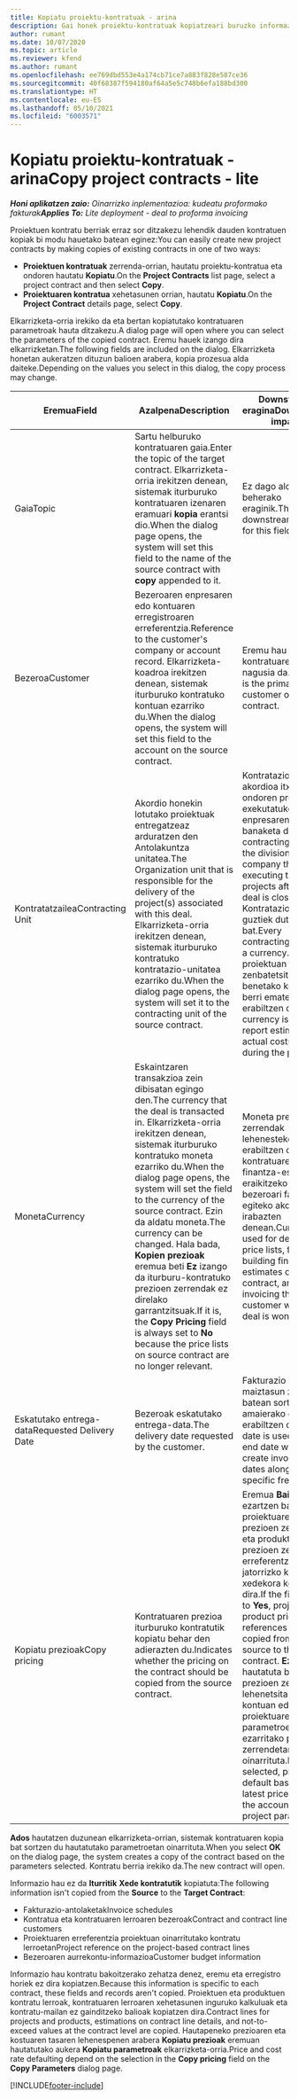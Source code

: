 ```yaml
---
title: Kopiatu proiektu-kontratuak - arina
description: Gai honek proiektu-kontratuak kopiatzeari buruzko informazioa eskaintzen du Project Operations-en.
author: rumant
ms.date: 10/07/2020
ms.topic: article
ms.reviewer: kfend
ms.author: rumant
ms.openlocfilehash: ee769dbd553e4a174cb71ce7a883f828e587ce36
ms.sourcegitcommit: 40f68387f594180af64a5e5c748b6efa188bd300
ms.translationtype: HT
ms.contentlocale: eu-ES
ms.lasthandoff: 05/10/2021
ms.locfileid: "6003571"
---
```

# <a name="copy-project-contracts---lite"></a><span data-ttu-id="546a5-103">Kopiatu proiektu-kontratuak - arina</span><span class="sxs-lookup"><span data-stu-id="546a5-103">Copy project contracts - lite</span></span>

<span data-ttu-id="546a5-104">_**Honi aplikatzen zaio:** Oinarrizko inplementazioa: kudeatu proformako fakturak_</span><span class="sxs-lookup"><span data-stu-id="546a5-104">_**Applies To:** Lite deployment - deal to proforma invoicing_</span></span>

<span data-ttu-id="546a5-105">Proiektuen kontratu berriak erraz sor ditzakezu lehendik dauden kontratuen kopiak bi modu hauetako batean eginez:</span><span class="sxs-lookup"><span data-stu-id="546a5-105">You can easily create new project contracts by making copies of existing contracts in one of two ways:</span></span> 

  - <span data-ttu-id="546a5-106">**Proiektuen kontratuak** zerrenda-orrian, hautatu proiektu-kontratua eta ondoren hautatu **Kopiatu**.</span><span class="sxs-lookup"><span data-stu-id="546a5-106">On the **Project Contracts** list page, select a project contract and then select **Copy**.</span></span>
  - <span data-ttu-id="546a5-107">**Proiektuaren kontratua** xehetasunen orrian, hautatu **Kopiatu**.</span><span class="sxs-lookup"><span data-stu-id="546a5-107">On the **Project Contract** details page, select **Copy**.</span></span>

<span data-ttu-id="546a5-108">Elkarrizketa-orria irekiko da eta bertan kopiatutako kontratuaren parametroak hauta ditzakezu.</span><span class="sxs-lookup"><span data-stu-id="546a5-108">A dialog page will open where you can select the parameters of the copied contract.</span></span> <span data-ttu-id="546a5-109">Eremu hauek izango dira elkarrizketan.</span><span class="sxs-lookup"><span data-stu-id="546a5-109">The following fields are included on the dialog.</span></span> <span data-ttu-id="546a5-110">Elkarrizketa honetan aukeratzen dituzun balioen arabera, kopia prozesua alda daiteke.</span><span class="sxs-lookup"><span data-stu-id="546a5-110">Depending on the values you select in this dialog, the copy process may change.</span></span>

| <span data-ttu-id="546a5-111">**Eremua**</span><span class="sxs-lookup"><span data-stu-id="546a5-111">**Field**</span></span> | <span data-ttu-id="546a5-112">**Azalpena**</span><span class="sxs-lookup"><span data-stu-id="546a5-112">**Description**</span></span> | <span data-ttu-id="546a5-113">**Downstream eragina**</span><span class="sxs-lookup"><span data-stu-id="546a5-113">**Downstream impact**</span></span> |
| --- | --- | --- |
| <span data-ttu-id="546a5-114">Gaia</span><span class="sxs-lookup"><span data-stu-id="546a5-114">Topic</span></span> | <span data-ttu-id="546a5-115">Sartu helburuko kontratuaren gaia.</span><span class="sxs-lookup"><span data-stu-id="546a5-115">Enter the topic of the target contract.</span></span> <span data-ttu-id="546a5-116">Elkarrizketa-orria irekitzen denean, sistemak iturburuko kontratuaren izenaren eramuari **kopia** erantsi dio.</span><span class="sxs-lookup"><span data-stu-id="546a5-116">When the dialog page opens, the system will set this field to the name of the source contract with **copy** appended to it.</span></span> | <span data-ttu-id="546a5-117">Ez dago alor honen beherako eraginik.</span><span class="sxs-lookup"><span data-stu-id="546a5-117">There's no downstream impact for this field.</span></span> |
| <span data-ttu-id="546a5-118">Bezeroa</span><span class="sxs-lookup"><span data-stu-id="546a5-118">Customer</span></span> | <span data-ttu-id="546a5-119">Bezeroaren enpresaren edo kontuaren erregistroaren erreferentzia.</span><span class="sxs-lookup"><span data-stu-id="546a5-119">Reference to the customer's company or account record.</span></span> <span data-ttu-id="546a5-120">Elkarrizketa-koadroa irekitzen denean, sistemak iturburuko kontratuko kontuan ezarriko du.</span><span class="sxs-lookup"><span data-stu-id="546a5-120">When the dialog opens, the system will set this field to the account on the source contract.</span></span> | <span data-ttu-id="546a5-121">Eremu hau kontratuaren bezero nagusia da.</span><span class="sxs-lookup"><span data-stu-id="546a5-121">This field is the primary customer on the contract.</span></span> |
| <span data-ttu-id="546a5-122">Kontratatzailea</span><span class="sxs-lookup"><span data-stu-id="546a5-122">Contracting Unit</span></span> | <span data-ttu-id="546a5-123">Akordio honekin lotutako proiektuak entregatzeaz arduratzen den Antolakuntza unitatea.</span><span class="sxs-lookup"><span data-stu-id="546a5-123">The Organization unit that is responsible for the delivery of the project(s) associated with this deal.</span></span> <span data-ttu-id="546a5-124">Elkarrizketa-orria irekitzen denean, sistemak iturburuko kontratuko kontratazio-unitatea ezarriko du.</span><span class="sxs-lookup"><span data-stu-id="546a5-124">When the dialog page opens, the system will set it to the contracting unit of the source contract.</span></span> | <span data-ttu-id="546a5-125">Kontratazio-unitatea akordioa itxi ondoren proiektuak exekutatuko dituen enpresaren banaketa da.</span><span class="sxs-lookup"><span data-stu-id="546a5-125">The contracting unit is the division of the company that will be executing the projects after the deal is closed.</span></span> <span data-ttu-id="546a5-126">Kontratazio unitate guztiek dute moneta bat.</span><span class="sxs-lookup"><span data-stu-id="546a5-126">Every contracting unit has a currency.</span></span> <span data-ttu-id="546a5-127">Moneta proiektuan zenbatetsitako eta benetako kostuen berri emateko erabiltzen da.</span><span class="sxs-lookup"><span data-stu-id="546a5-127">This currency is used to report estimated and actual costs incurred during the project.</span></span> |
| <span data-ttu-id="546a5-128">Moneta</span><span class="sxs-lookup"><span data-stu-id="546a5-128">Currency</span></span> | <span data-ttu-id="546a5-129">Eskaintzaren transakzioa zein dibisatan egingo den.</span><span class="sxs-lookup"><span data-stu-id="546a5-129">The currency that the deal is transacted in.</span></span> <span data-ttu-id="546a5-130">Elkarrizketa-orria irekitzen denean, sistemak iturburuko kontratuko moneta ezarriko du.</span><span class="sxs-lookup"><span data-stu-id="546a5-130">When the dialog page opens, the system will set the field to the currency of the source contract.</span></span> <span data-ttu-id="546a5-131">Ezin da aldatu moneta.</span><span class="sxs-lookup"><span data-stu-id="546a5-131">The currency can be changed.</span></span> <span data-ttu-id="546a5-132">Hala bada, **Kopien prezioak** eremua beti **Ez** izango da iturburu-kontratuko prezioen zerrendak ez direlako garrantzitsuak.</span><span class="sxs-lookup"><span data-stu-id="546a5-132">If it is, the **Copy Pricing** field is always set to **No** because the price lists on source contract are no longer relevant.</span></span> | <span data-ttu-id="546a5-133">Moneta prezioen zerrendak lehenesteko erabiltzen da, kontratuaren finantza-estimazioa eraikitzeko eta bezeroari faktura egiteko akordioa irabazten denean.</span><span class="sxs-lookup"><span data-stu-id="546a5-133">Currency is used for default price lists, for building financial estimates on the contract, and for invoicing the customer when the deal is won.</span></span> |
| <span data-ttu-id="546a5-134">Eskatutako entrega-data</span><span class="sxs-lookup"><span data-stu-id="546a5-134">Requested Delivery Date</span></span> | <span data-ttu-id="546a5-135">Bezeroak eskatutako entrega-data.</span><span class="sxs-lookup"><span data-stu-id="546a5-135">The delivery date requested by the customer.</span></span> | <span data-ttu-id="546a5-136">Fakturazio datak maiztasun zehatz batean sortzerakoan amaierako data gisa erabiltzen da.</span><span class="sxs-lookup"><span data-stu-id="546a5-136">This date is used as the end date when you create invoicing dates along a specific frequency.</span></span> |
| <span data-ttu-id="546a5-137">Kopiatu prezioak</span><span class="sxs-lookup"><span data-stu-id="546a5-137">Copy pricing</span></span> | <span data-ttu-id="546a5-138">Kontratuaren prezioa iturburuko kontratutik kopiatu behar den adierazten du.</span><span class="sxs-lookup"><span data-stu-id="546a5-138">Indicates whether the pricing on the contract should be copied from the source contract.</span></span> | <span data-ttu-id="546a5-139">Eremua **Bai** gisa ezartzen bada, proiektuaren prezioen zerrenda eta produktuen prezioen zerrenda erreferentziak jatorrizko kontratutik xedekora kopiatzen dira.</span><span class="sxs-lookup"><span data-stu-id="546a5-139">If the field is set to **Yes**, project and product price list references are copied from the source to the target contract.</span></span> <span data-ttu-id="546a5-140">**Ez** hautatuta badago, prezioen zerrendak lehenetsita daude kontuan edo proiektuaren parametroetan ezarritako prezioen zerrendetan oinarrituta.</span><span class="sxs-lookup"><span data-stu-id="546a5-140">If **No** is selected, price lists default based on the latest price lists on the account or project parameters.</span></span> |

<span data-ttu-id="546a5-141">**Ados** hautatzen duzunean elkarrizketa-orrian, sistemak kontratuaren kopia bat sortzen du hautatutako parametroetan oinarrituta.</span><span class="sxs-lookup"><span data-stu-id="546a5-141">When you select **OK** on the dialog page, the system creates a copy of the contract based on the parameters selected.</span></span> <span data-ttu-id="546a5-142">Kontratu berria irekiko da.</span><span class="sxs-lookup"><span data-stu-id="546a5-142">The new contract will open.</span></span>

<span data-ttu-id="546a5-143">Informazio hau ez da **Iturritik** **Xede kontratutik** kopiatuta:</span><span class="sxs-lookup"><span data-stu-id="546a5-143">The following information isn't copied from the **Source** to the **Target Contract**:</span></span>

  - <span data-ttu-id="546a5-144">Fakturazio-antolaketak</span><span class="sxs-lookup"><span data-stu-id="546a5-144">Invoice schedules</span></span>
  - <span data-ttu-id="546a5-145">Kontratua eta kontratuaren lerroaren bezeroak</span><span class="sxs-lookup"><span data-stu-id="546a5-145">Contract and contract line customers</span></span>
  - <span data-ttu-id="546a5-146">Proiektuaren erreferentzia proiektuan oinarritutako kontratu lerroetan</span><span class="sxs-lookup"><span data-stu-id="546a5-146">Project reference on the project-based contract lines</span></span>
  - <span data-ttu-id="546a5-147">Bezeroaren aurrekontu-informazioa</span><span class="sxs-lookup"><span data-stu-id="546a5-147">Customer budget information</span></span>

<span data-ttu-id="546a5-148">Informazio hau kontratu bakoitzerako zehatza denez, eremu eta erregistro horiek ez dira kopiatzen.</span><span class="sxs-lookup"><span data-stu-id="546a5-148">Because this information is specific to each contract, these fields and records aren't copied.</span></span> <span data-ttu-id="546a5-149">Proiektuen eta produktuen kontratu lerroak, kontratuaren lerroaren xehetasunen inguruko kalkuluak eta kontratu-mailan ez gainditzeko balioak kopiatzen dira.</span><span class="sxs-lookup"><span data-stu-id="546a5-149">Contract lines for projects and products, estimations on contract line details, and not-to-exceed values at the contract level are copied.</span></span> <span data-ttu-id="546a5-150">Hautapeneko prezioaren eta kostuaren tasaren lehenespenen arabera **Kopiatu prezioak** eremuan hautatutako aukera **Kopiatu parametroak** elkarrizketa-orria.</span><span class="sxs-lookup"><span data-stu-id="546a5-150">Price and cost rate defaulting depend on the selection in the **Copy pricing** field on the **Copy Parameters** dialog page.</span></span>


[!INCLUDE[footer-include](../../includes/footer-banner.md)]